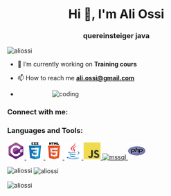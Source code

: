 <h1 align="center">Hi 👋, I'm Ali Ossi</h1>
<h3 align="center">quereinsteiger java</h3>

<p align="left"> <img src="https://komarev.com/ghpvc/?username=aliossi&label=Profile%20views&color=0e75b6&style=flat" alt="aliossi" /> </p>

- 🔭 I’m currently working on **Training cours**

- 📫 How to reach me **ali.ossi@gmail.com**
- <img align="right" alt="coding" width="400" src="![image](https://github.com/aliossi/Ali_UpdatProfile/assets/145786377/48d5585d-bddd-496c-864b-5db2b398996f)
">

<h3 align="left">Connect with me:</h3>
<p align="left">
</p>

<h3 align="left">Languages and Tools:</h3>
<p align="left"> <a href="https://www.w3schools.com/cs/" target="_blank" rel="noreferrer"> <img src="https://raw.githubusercontent.com/devicons/devicon/master/icons/csharp/csharp-original.svg" alt="csharp" width="40" height="40"/> </a> <a href="https://www.w3schools.com/css/" target="_blank" rel="noreferrer"> <img src="https://raw.githubusercontent.com/devicons/devicon/master/icons/css3/css3-original-wordmark.svg" alt="css3" width="40" height="40"/> </a> <a href="https://www.w3.org/html/" target="_blank" rel="noreferrer"> <img src="https://raw.githubusercontent.com/devicons/devicon/master/icons/html5/html5-original-wordmark.svg" alt="html5" width="40" height="40"/> </a> <a href="https://www.java.com" target="_blank" rel="noreferrer"> <img src="https://raw.githubusercontent.com/devicons/devicon/master/icons/java/java-original.svg" alt="java" width="40" height="40"/> </a> <a href="https://developer.mozilla.org/en-US/docs/Web/JavaScript" target="_blank" rel="noreferrer"> <img src="https://raw.githubusercontent.com/devicons/devicon/master/icons/javascript/javascript-original.svg" alt="javascript" width="40" height="40"/> </a> <a href="https://www.microsoft.com/en-us/sql-server" target="_blank" rel="noreferrer"> <img src="https://www.svgrepo.com/show/303229/microsoft-sql-server-logo.svg" alt="mssql" width="40" height="40"/> </a> <a href="https://www.php.net" target="_blank" rel="noreferrer"> <img src="https://raw.githubusercontent.com/devicons/devicon/master/icons/php/php-original.svg" alt="php" width="40" height="40"/> </a> </p>

<p><img align="left" src="https://github-readme-stats.vercel.app/api/top-langs?username=aliossi&show_icons=true&locale=en&layout=compact" alt="aliossi" /></p>

<p>&nbsp;<img align="center" src="https://github-readme-stats.vercel.app/api?username=aliossi&show_icons=true&locale=en" alt="aliossi" /></p>

<p><img align="center" src="https://github-readme-streak-stats.herokuapp.com/?user=aliossi&" alt="aliossi" /></p>

